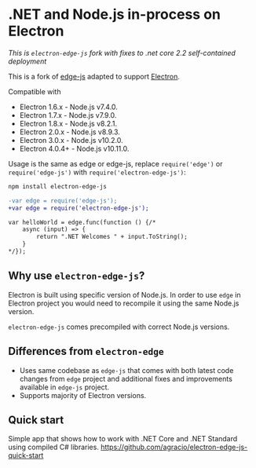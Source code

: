 .NET and Node.js in-process on Electron
============

*This is `electron-edge-js` fork with fixes to .net core 2.2 self-contained deployment*

This is a fork of [edge-js](https://github.com/agracio/edge-js) adapted to support [Electron](https://github.com/electron/electron/).

Compatible with
 * Electron 1.6.x - Node.js v7.4.0.
 * Electron 1.7.x - Node.js v7.9.0.
 * Electron 1.8.x - Node.js v8.2.1.
 * Electron 2.0.x - Node.js v8.9.3.
 * Electron 3.0.x - Node.js v10.2.0.
 * Electron 4.0.4+ - Node.js v10.11.0.

Usage is the same as edge or edge-js, replace `require('edge')` or `require('edge-js')` with `require('electron-edge-js')`:

```bash
npm install electron-edge-js
```

```diff
-var edge = require('edge-js');
+var edge = require('electron-edge-js');

var helloWorld = edge.func(function () {/*
    async (input) => {
        return ".NET Welcomes " + input.ToString();
    }
*/});
```


## Why use `electron-edge-js`?

Electron is built using specific version of Node.js. In order to use `edge` in Electron project you would need to recompile it using the same Node.js version.

`electron-edge-js` comes precompiled with correct Node.js versions.

## Differences from `electron-edge`

* Uses same codebase as `edge-js` that comes with both latest code changes from `edge` project and additional fixes and improvements available in `edge-js` project.
* Supports majority of Electron versions.

## Quick start

Simple app that shows how to work with .NET Core and .NET Standard using compiled C# libraries. https://github.com/agracio/electron-edge-js-quick-start
